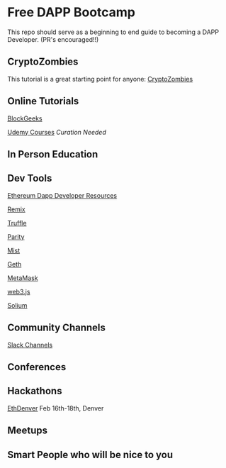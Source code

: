 
# Free DAPP Bootcamp

This repo should serve as a beginning to end guide to becoming a DAPP Developer. (PR's encouraged!!)


## CryptoZombies
This tutorial is a great starting point for anyone:
  [CryptoZombies](https://cryptozombies.io/)

## Online Tutorials
  [BlockGeeks](https://blockgeeks.com/)

  [Udemy Courses](https://www.udemy.com/courses/search/?q=Blockchain&src=ukw) *Curation Needed*



## In Person Education


## Dev Tools
  [Ethereum Dapp Developer Resources](https://github.com/ethereum/wiki/blob/master/Dapp-Developer-Resources.md)

  [Remix](https://remix.ethereum.org/)

  [Truffle](https://github.com/trufflesuite/truffle_)

  [Parity](https://github.com/paritytech/parity)

  [Mist](https://github.com/ethereum/mist/)

  [Geth](https://github.com/ethereum/go-ethereum)

  [MetaMask](https://chrome.google.com/webstore/detail/metamask/nkbihfbeogaeaoehlefnkodbefgpgknn?hl=en)

  [web3.js](https://github.com/ethereum/web3.js/)

  [Solium](https://github.com/duaraghav8/Solium)

## Community Channels
  [Slack Channels](https://csvshare.com/view/Vk_tfwlTX)

## Conferences

## Hackathons
  [EthDenver](https://ethdenver.com/) Feb 16th-18th, Denver

## Meetups

## Smart People who will be nice  to you
